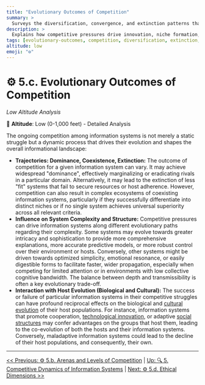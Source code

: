 ```yaml
---
title: "Evolutionary Outcomes of Competition"
summary: >
  Surveys the diversification, convergence, and extinction patterns that result when information systems struggle over shared substrates.
description: >
  Explains how competitive pressures drive innovation, niche formation, and systemic resets, using examples from language shifts to technological paradigm fights.
tags: [evolutionary-outcomes, competition, diversification, extinction, information]
altitude: low
emoji: "⚙️"
---
```


# ⚙️ 5.c. Evolutionary Outcomes of Competition
<!-- markdownlint-disable MD036 -->
*Low Altitude Analysis*
<!-- markdownlint-enable MD036 -->

📍 **Altitude**: Low (0-1,000 feet) - Detailed Analysis

<!--

- What does dominance really mean? What does extinction mean? Global vs local.
- Operationalize "fitness"
- Illustrate co-evolution
- How about predictions?

-->

The ongoing competition among information systems is not merely a static struggle but a dynamic process that drives their evolution and shapes the overall informational landscape:

- **Trajectories: Dominance, Coexistence, Extinction:** The outcome of competition for a given information system can vary. It may achieve widespread "dominance", effectively marginalizing or eradicating rivals in a particular domain. Alternatively, it may lead to the extinction of less "fit" systems that fail to secure resources or host adherence. However, competition can also result in complex ecosystems of coexisting information systems, particularly if they successfully differentiate into distinct niches or if no single system achieves universal superiority across all relevant criteria.
- **Influence on System Complexity and Structure:** Competitive pressures can drive information systems along different evolutionary paths regarding their complexity. Some systems may evolve towards greater intricacy and sophistication to provide more comprehensive explanations, more accurate predictive models, or more robust control over their environment or hosts. Conversely, other systems might be driven towards optimized simplicity, emotional resonance, or easily digestible forms to facilitate faster, wider propagation, especially when competing for limited attention or in environments with low collective cognitive bandwidth. The balance between depth and transmissibility is often a key evolutionary trade-off.
- **Interaction with Host Evolution (Biological and Cultural):** The success or failure of particular information systems in their competitive struggles can have profound reciprocal effects on the biological and [cultural evolution](../glossary/C.md#cultural-evolution) of their host populations. For instance, information systems that promote cooperation, [technological innovation](../glossary/T.md#technological-innovation), or adaptive [social structures](../glossary/S.md#social-structures) may confer advantages on the groups that host them, leading to the co-evolution of both the hosts and their information systems. Conversely, maladaptive information systems could lead to the decline of their host populations, and consequently, their own.

---
[<< Previous: ⚙️ 5.b. Arenas and Levels of Competition](5b-arenas-levels-competition.md) | [Up: 🔍 5. Competitive Dynamics of Information Systems](5-competitive-dynamics.md) | [Next: ⚙️ 5.d. Ethical Dimensions >>](5d-ethical-dimensions/5d-ethical-dimensions.md)
